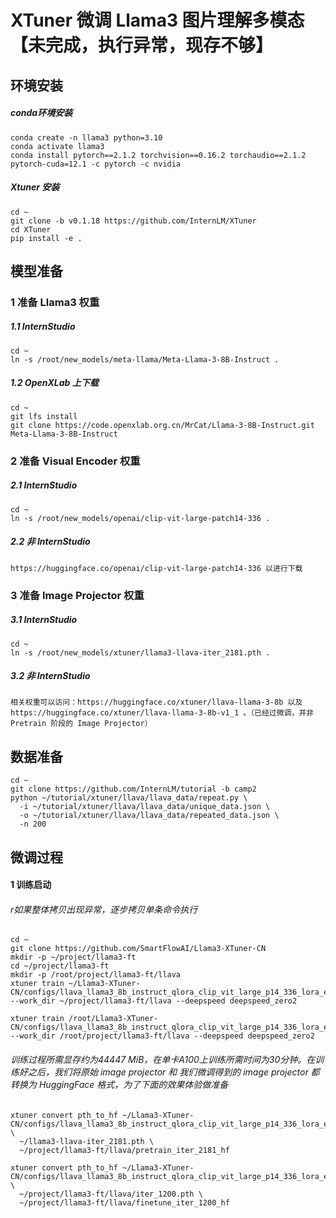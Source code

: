 # XTuner 微调 Llama3 图片理解多模态【未完成，执行异常，现存不够】
## 环境安装
##### conda环境安装
```shell
conda create -n llama3 python=3.10
conda activate llama3
conda install pytorch==2.1.2 torchvision==0.16.2 torchaudio==2.1.2 pytorch-cuda=12.1 -c pytorch -c nvidia
```
##### Xtuner 安装
```shell
cd ~
git clone -b v0.1.18 https://github.com/InternLM/XTuner
cd XTuner
pip install -e .
```
## 模型准备
### 1 准备 Llama3 权重
##### 1.1 InternStudio
```shell
cd ~
ln -s /root/new_models/meta-llama/Meta-Llama-3-8B-Instruct .
```
##### 1.2 OpenXLab 上下载
```shell
cd ~
git lfs install
git clone https://code.openxlab.org.cn/MrCat/Llama-3-8B-Instruct.git Meta-Llama-3-8B-Instruct
```
### 2 准备 Visual Encoder 权重
##### 2.1 InternStudio
```shell
cd ~
ln -s /root/new_models/openai/clip-vit-large-patch14-336 .
```
##### 2.2 非 InternStudio
```shell
https://huggingface.co/openai/clip-vit-large-patch14-336 以进行下载
```
### 3 准备 Image Projector 权重
##### 3.1 InternStudio
```shell
cd ~
ln -s /root/new_models/xtuner/llama3-llava-iter_2181.pth .
```
##### 3.2 非 InternStudio
```text
相关权重可以访问：https://huggingface.co/xtuner/llava-llama-3-8b 以及 https://huggingface.co/xtuner/llava-llama-3-8b-v1_1 。（已经过微调，并非 Pretrain 阶段的 Image Projector）
```
## 数据准备
```shell
cd ~
git clone https://github.com/InternLM/tutorial -b camp2
python ~/tutorial/xtuner/llava/llava_data/repeat.py \
  -i ~/tutorial/xtuner/llava/llava_data/unique_data.json \
  -o ~/tutorial/xtuner/llava/llava_data/repeated_data.json \
  -n 200
```
## 微调过程
#### 1 训练启动
###### r如果整体拷贝出现异常，逐步拷贝单条命令执行
```shell
cd ~
git clone https://github.com/SmartFlowAI/Llama3-XTuner-CN
mkdir -p ~/project/llama3-ft
cd ~/project/llama3-ft
mkdir -p /root/project/llama3-ft/llava 
xtuner train ~/Llama3-XTuner-CN/configs/llava_llama3_8b_instruct_qlora_clip_vit_large_p14_336_lora_e1_finetune.py --work_dir ~/project/llama3-ft/llava --deepspeed deepspeed_zero2

xtuner train /root/Llama3-XTuner-CN/configs/llava_llama3_8b_instruct_qlora_clip_vit_large_p14_336_lora_e1_finetune.py --work_dir /root/project/llama3-ft/llava --deepspeed deepspeed_zero2
```
###### 训练过程所需显存约为44447 MiB，在单卡A100上训练所需时间为30分钟。在训练好之后，我们将原始 image projector 和 我们微调得到的 image projector 都转换为 HuggingFace 格式，为了下面的效果体验做准备
```shell
xtuner convert pth_to_hf ~/Llama3-XTuner-CN/configs/llava_llama3_8b_instruct_qlora_clip_vit_large_p14_336_lora_e1_finetune.py \
  ~/llama3-llava-iter_2181.pth \
  ~/project/llama3-ft/llava/pretrain_iter_2181_hf

xtuner convert pth_to_hf ~/Llama3-XTuner-CN/configs/llava_llama3_8b_instruct_qlora_clip_vit_large_p14_336_lora_e1_finetune.py \
  ~/project/llama3-ft/llava/iter_1200.pth \
  ~/project/llama3-ft/llava/finetune_iter_1200_hf
```

